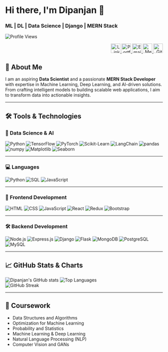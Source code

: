# Hi there, I'm Dipanjan 👋  
### **ML | DL | Data Science | Django | MERN Stack**


![Profile Views](https://komarev.com/ghpvc/?username=dipanjanpathak&color=blue)  

<p align="right">
 <a href="https://linkedin.com/in/dipanjan-pathak" target="_blank">
    <img src="https://img.icons8.com/ios-filled/50/0077b5/linkedin.png" alt="LinkedIn" width="30" height="30">
  </a>          
  <a href="https://www.dipanjan.tech" target="_blank">
    <img src="https://img.icons8.com/ios-filled/50/ffffff/domain.png" alt="Portfolio" width="30" height="30">
  </a>
  <a href="mailto:dipanjanpathak@gmail.com" target="_blank">
    <img src="https://img.icons8.com/ios-filled/50/f4a261/email.png" alt="Email" width="30" height="30">
  </a>
  <a href="https://medium.com/@dipanjanpathak" target="_blank">
    <img src="https://img.icons8.com/ios-filled/50/2a9d8f/medium-new.png" alt="Medium" width="30" height="30">
  </a>
  <a href="https://github.com/dipanjanpathak" target="_blank">
    <img src="https://img.icons8.com/ios-filled/50/ff006e/github.png" alt="GitHub" width="30" height="30">
  </a>
</p>






## 🚀 About Me
I am an aspiring **Data Scientist** and a passionate **MERN Stack Developer** with expertise in Machine Learning, Deep Learning, and AI-driven solutions. From crafting intelligent models to building scalable web applications, I aim to transform data into actionable insights.

---

## 🛠️ Tools & Technologies

### 🧠 **Data Science & AI**
![Python](https://img.shields.io/badge/-Python-3776AB?style=flat-square&logo=python&logoColor=white)
![TensorFlow](https://img.shields.io/badge/-TensorFlow-FF6F00?style=flat-square&logo=tensorflow&logoColor=white)
![PyTorch](https://img.shields.io/badge/-PyTorch-EE4C2C?style=flat-square&logo=pytorch&logoColor=white)
![Scikit-Learn](https://img.shields.io/badge/-Scikit_Learn-F7931E?style=flat-square&logo=scikit-learn&logoColor=white)
![LangChain](https://img.shields.io/badge/-LangChain-FF4B4B?style=flat-square&logo=data&logoColor=white)
![pandas](https://img.shields.io/badge/-pandas-150458?style=flat-square&logo=pandas&logoColor=white)
![numpy](https://img.shields.io/badge/-numpy-013243?style=flat-square&logo=numpy&logoColor=white)
![Matplotlib](https://img.shields.io/badge/-Matplotlib-11557C?style=flat-square&logoColor=white)
![Seaborn](https://img.shields.io/badge/-Seaborn-2E6CC0?style=flat-square&logo=data&logoColor=white)

---

### 💻 **Languages**
![Python](https://img.shields.io/badge/-Python-3776AB?style=flat-square&logo=python&logoColor=white) ![SQL](https://img.shields.io/badge/-SQL-4479A1?style=flat-square&logo=postgresql&logoColor=white)
![JavaScript](https://img.shields.io/badge/-JavaScript-F7DF1E?style=flat-square&logo=javascript&logoColor=black)



---

### 🎨 **Frontend Development**
![HTML](https://img.shields.io/badge/-HTML-E34F26?style=flat-square&logo=html5&logoColor=white)
![CSS](https://img.shields.io/badge/-CSS-1572B6?style=flat-square&logo=css3&logoColor=white)
![JavaScript](https://img.shields.io/badge/-JavaScript-F7DF1E?style=flat-square&logo=javascript&logoColor=black)
![React](https://img.shields.io/badge/-React-61DAFB?style=flat-square&logo=react&logoColor=black)
![Redux](https://img.shields.io/badge/-Redux-764ABC?style=flat-square&logo=redux&logoColor=white)
![Bootstrap](https://img.shields.io/badge/-Bootstrap-7952B3?style=flat-square&logo=bootstrap&logoColor=white)

---

### 🛠️ **Backend Development**
![Node.js](https://img.shields.io/badge/-Node.js-339933?style=flat-square&logo=node.js&logoColor=white)
![Express.js](https://img.shields.io/badge/-Express.js-000000?style=flat-square&logo=express&logoColor=white)
![Django](https://img.shields.io/badge/-Django-092E20?style=flat-square&logo=django&logoColor=white)
![Flask](https://img.shields.io/badge/-Flask-000000?style=flat-square&logo=flask&logoColor=white)
![MongoDB](https://img.shields.io/badge/-MongoDB-47A248?style=flat-square&logo=mongodb&logoColor=white)
![PostgreSQL](https://img.shields.io/badge/-PostgreSQL-336791?style=flat-square&logo=postgresql&logoColor=white)
![MySQL](https://img.shields.io/badge/-MySQL-4479A1?style=flat-square&logo=mysql&logoColor=white)

---

## 📈 GitHub Stats & Charts
![Dipanjan's GitHub stats](https://github-readme-stats.vercel.app/api?username=dipanjanpathak&show_icons=true&theme=radical&count_private=true)  ![Top Languages](https://github-readme-stats.vercel.app/api/top-langs/?username=dipanjanpathak&layout=compact&theme=radical)  
![GitHub Streak](https://github-readme-streak-stats.herokuapp.com/?user=dipanjanpathak&theme=radical)

---

## 🌟 Coursework
- Data Structures and Algorithms  
- Optimization for Machine Learning  
- Probability and Statistics  
- Machine Learning & Deep Learning  
- Natural Language Processing (NLP)  
- Computer Vision and GANs  
